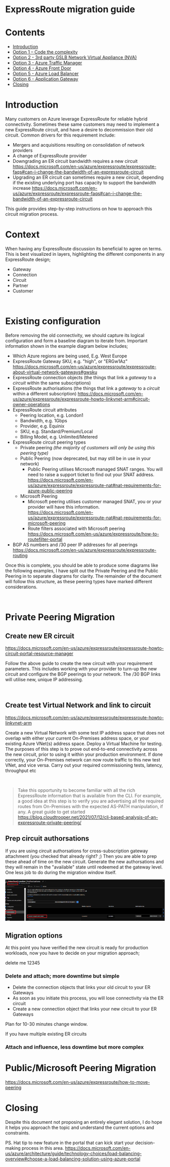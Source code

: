 # ExpressRoute migration guide

# Contents

- [Introduction](#introduction)
- [Option 1 – Code the complexity](#option-1---code-the-complexity)
- [Option 2 - 3rd party GSLB Network Virtual Appliance (NVA)](#option-2---3rd-party-gslb-network-virtual-appliance--nva-)
- [Option 3 - Azure Traffic Manager](#option-3---azure-traffic-manager)
- [Option 4 - Azure Front Door](#option-4---azure-front-door)
- [Option 5 - Azure Load Balancer](#option-5---azure-load-balancer)
- [Option 6 - Application Gateway](#option-6---application-gateway)
- [Closing](#closing)

# Introduction

Many customers on Azure leverage ExpressRoute for reliable hybrid connectivity. Sometimes these same customers may need to implement a new ExpressRoute circuit, and have a desire to decommission their old circuit. Common drivers for this requirement include:

- Mergers and acquisitions resulting on consolidation of network providers
- A change of ExpressRoute provider
- Downgrading an ER circuit bandwidth requires a new circuit https://docs.microsoft.com/en-us/azure/expressroute/expressroute-faqs#can-i-change-the-bandwidth-of-an-expressroute-circuit
- Upgrading an ER circuit can sometimes require a new circuit, depending if the existing underlying port has capacity to support the bandwidth increase https://docs.microsoft.com/en-us/azure/expressroute/expressroute-faqs#can-i-change-the-bandwidth-of-an-expressroute-circuit

This guide provides step-by-step instructions on how to approach this circuit migration process.

# Context

When having any ExpressRoute discussion its beneficial to agree on terms. This is best visualized in layers, highlighting the different components in any ExpressRoute design; 

- Gateway
- Connection
- Circuit
- Partner
- Customer

<image>

# Existing configuration

Before removing the old connectivity, we should capture its logical configuration and form a baseline diagram to iterate from. Important information shown in the example diagram below includes;

- Which Azure regions are being used, E.g. West Europe
- ExpressRoute Gateway SKU, e.g. "high", or "ERGw1Az" https://docs.microsoft.com/en-us/azure/expressroute/expressroute-about-virtual-network-gateways#gwsku
- ExpressRoute connection objects (the things that link a _gateway_ to a _circuit_ within the same subscriptions)
- ExpressRoute authorisations (the things that link a _gateway_ to a _circuit_ within a different subscription) https://docs.microsoft.com/en-us/azure/expressroute/expressroute-howto-linkvnet-arm#circuit-owner-operations
- ExpressRoute circuit attributes
  - Peering location, e.g. London1
  - Bandwidth, e.g. 1Gbps
  - Provider, e.g. Equinix
  - SKU, e.g. Standard/Premium/Local
  - Billing Model, e.g. Unlimited/Metered
- ExpressRoute circuit peering types
  - Private peering *(the majority of customers will only be using this peering type)*
  - Public Peering (now deprecated, but may still be in use in your network)
    - Public Peering utilises Microsoft managed SNAT ranges. You will need to raise a support ticket to find out your SNAT address. https://docs.microsoft.com/en-us/azure/expressroute/expressroute-nat#nat-requirements-for-azure-public-peering
  - Microsoft Peering
    - Microsoft peering utilises customer managed SNAT, you or your provider will have this information. https://docs.microsoft.com/en-us/azure/expressroute/expressroute-nat#nat-requirements-for-microsoft-peering
    - Route filters associated with Microsoft peering https://docs.microsoft.com/en-us/azure/expressroute/how-to-routefilter-portal
- BGP AS numbers and /30 peer IP addresses for all peerings https://docs.microsoft.com/en-us/azure/expressroute/expressroute-routing

Once this is complete, you should be able to produce some diagrams like the following examples, I have split out the Private Peering and the Public Peering in to separate diagrams for clarity. The remainder of the document will follow this structure, as these peering types have marked different considerations.

<image>
<image>

# Private Peering Migration

## Create new ER circuit

https://docs.microsoft.com/en-us/azure/expressroute/expressroute-howto-circuit-portal-resource-manager

Follow the above guide to create the new circuit with your requirement parameters. This includes working with your provider to turn-up the new circuit and configure the BGP peerings to your network. The /30 BGP links will utilise new, unique IP addressing.

<image>

## Create test Virtual Network and link to circuit

https://docs.microsoft.com/en-us/azure/expressroute/expressroute-howto-linkvnet-arm

Create a new Virtual Network with some test IP address space that does not overlap with either your current On-Premises address space, or your existing Azure VNet(s) address space. Deploy a Virtual Machine for testing. The purposes of this step is to prove out end-to-end connectivity across the new circuit, prior to using it within your production environment. If done correctly, your On-Premises network can now route traffic to this new test VNet, and vice versa. Carry out your required commissioning tests, latency, throughput etc

<image>

> Take this opportunity to become familiar with all the rich ExpressRoute information that is available from the CLI. For example, a good idea at this step is to verify you are advertising all the required routes from On-Premises with the expected AS-PATH manipulation, if any. A great guide to get started https://blog.cloudtrooper.net/2021/07/12/cli-based-analysis-of-an-expressroute-private-peering/

## Prep circuit authorsations

If you are using circuit authorsations for cross-subscription gateway attachment (you checked that already right? ;) Then you are able to prep these ahead of time on the new circuit. Generate the new authorsations and they will remain in the "available" state until redeemed at the gateway level. One less job to do during the migration window itself. 

![](images/2021-08-04-13-24-58.png)

## Migration options

At this point you have verified the new circuit is ready for production workloads, now you have to decide on your migration approach;

delete me
12345


### Delete and attach; more downtime but simple

- Delete the connection objects that links your old circuit to your ER Gateways
- As soon as you initiate this process, you will lose connectivity via the ER circuit
- Create a new connection object that links your new circuit to your ER Gateways

Plan for 10-30 minutes change window.

If you have multiple existing ER circuits

### Attach and influence, less downtime but more complex


# Public/Microsoft Peering Migration

https://docs.microsoft.com/en-us/azure/expressroute/how-to-move-peering



# Closing

Despite this document not proposing an entirely elegant solution, I do hope it helps you approach the topic and understand the current options and constraints.

PS. Hat tip to new feature in the portal that can kick start your decision-making process in this area. https://docs.microsoft.com/en-us/azure/architecture/guide/technology-choices/load-balancing-overview#choose-a-load-balancing-solution-using-azure-portal
